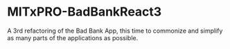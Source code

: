 # MITxPRO-BadBankReact3
A 3rd refactoring of the Bad Bank App, this time to commonize and simplify as many parts of the applications as possible.
